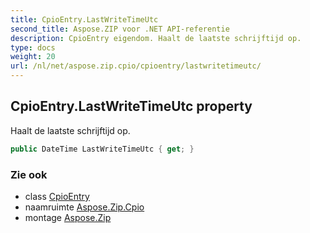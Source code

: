 ```yaml
---
title: CpioEntry.LastWriteTimeUtc
second_title: Aspose.ZIP voor .NET API-referentie
description: CpioEntry eigendom. Haalt de laatste schrijftijd op.
type: docs
weight: 20
url: /nl/net/aspose.zip.cpio/cpioentry/lastwritetimeutc/
---
```

## CpioEntry.LastWriteTimeUtc property

Haalt de laatste schrijftijd op.

```csharp
public DateTime LastWriteTimeUtc { get; }
```

### Zie ook

* class [CpioEntry](../)
* naamruimte [Aspose.Zip.Cpio](../../cpioentry/)
* montage [Aspose.Zip](../../../)


